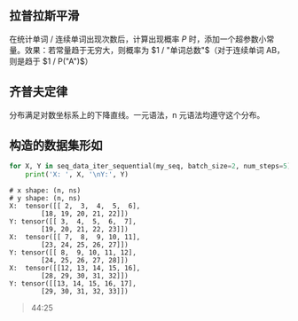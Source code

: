 ## 拉普拉斯平滑

在统计单词 / 连续单词出现次数后，计算出现概率 $P$ 时，添加一个超参数小常量。效果：若常量趋于无穷大，则概率为 $1 / "单词总数"$（对于连续单词 AB，则是趋于 $1 / P("A")$）

## 齐普夫定律

分布满足对数坐标系上的下降直线。一元语法，n 元语法均遵守这个分布。

## 构造的数据集形如

```python
for X, Y in seq_data_iter_sequential(my_seq, batch_size=2, num_steps=5):
    print('X: ', X, '\nY:', Y)
```

```
# x shape: (n, ns)
# y shape: (n, ns)
X:  tensor([[ 2,  3,  4,  5,  6],
        [18, 19, 20, 21, 22]])
Y: tensor([[ 3,  4,  5,  6,  7],
        [19, 20, 21, 22, 23]])
X:  tensor([[ 7,  8,  9, 10, 11],
        [23, 24, 25, 26, 27]])
Y: tensor([[ 8,  9, 10, 11, 12],
        [24, 25, 26, 27, 28]])
X:  tensor([[12, 13, 14, 15, 16],
        [28, 29, 30, 31, 32]])
Y: tensor([[13, 14, 15, 16, 17],
        [29, 30, 31, 32, 33]])
```

> 44:25
